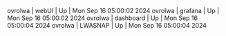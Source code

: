 ovrolwa | webUI | Up | Mon Sep 16 05:00:02 2024
ovrolwa | grafana | Up | Mon Sep 16 05:00:02 2024
ovrolwa | dashboard | Up | Mon Sep 16 05:00:04 2024
ovrolwa | LWASNAP | Up | Mon Sep 16 05:00:04 2024
